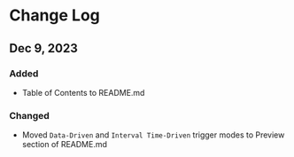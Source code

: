# Change Log

## Dec 9, 2023

### Added

- Table of Contents to README.md

### Changed

- Moved `Data-Driven` and `Interval Time-Driven` trigger modes to Preview section of README.md
